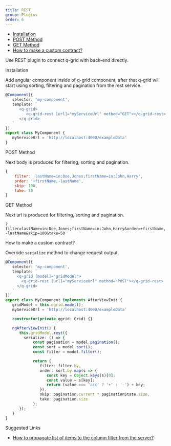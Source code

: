 ```yaml
---
title: REST
group: Plugins
order: 6
---
```

- [Installation](#installation)
- [POST Method](#POST-method)
- [GET Method](#GET-method)
- [How to make a custom contract?](#how-to-make-a-custom-contract)
   
Use REST plugin to connect q-grid with back-end directly.

<a name="#installation">
   Installation
</a>

Add angular component inside of q-grid component, after that q-grid will start using sorting, filtering and pagination from the rest service.

```typescript
@Component({
   selector: 'my-component',
   template: `
      <q-grid>
         <q-grid-rest [url]="myServiceUrl" method="GET"></q-grid-rest>
      </q-grid>
   `
})
export class MyComponent {
   myServiceUrl = 'http://localhost:4000/exampleData'
}
```

<a name="#POST-method">
   POST Method
</a>

Next body is produced for filtering, sorting and pagination.

```javascript
{
    filter: 'lastName=in:Doe,Jones;firstName=in:John,Harry',
    order: '+firstName,-lastName',
    skip: 100,
    take: 50
}
```

<a name="#GET-method">
   GET Method
</a>

Next url is produced for filtering, sorting and pagination.

`?filter=lastName=in:Doe,Jones;firstName=in:John,Harry&order=+firstName,-lastName&skip=100&take=50`

<a name="#how-to-make-a-custom-contract">
   How to make a custom contract?
</a>

Override `serialize` method to change request output.

```typescript
@Component({
   selector: 'my-component',
   template: `
     <q-grid [model]="gridModel">
       <q-grid-rest [url]="myServiceUrl" method="POST"></q-grid-rest>
     </q-grid>
   `
})
export class MyComponent implements AfterViewInit {
   gridModel = this.qgrid.model();
   myServiceUrl = 'http://localhost:4000/exampleData'

   constructor(private qgrid: Grid) {}

   ngAfterViewInit() {
      this.gridModel.rest({
        serialize: () => {
            const pagination = model.pagination();
            const sort = model.sort();
            const filter = model.filter();

            return {
               filter: filter.by,
               order: sort.by.map(s => {
                  const key = Object.keys(s)[0];
                  const value = s[key];
                  return (value === 'asc' ? '+' : '-') + key;
               }),
               skip: pagination.current * paginationState.size,
               take: pagination.size
            };
      });
   }
}
```

<a name="#suggested-links">
   Suggested Links
</a>

* [How to propagate list of items to the column filter from the server?](/feature/filtering.html#How-to-propagate-list-of-items-to-the-column-filter-from-the-server)
